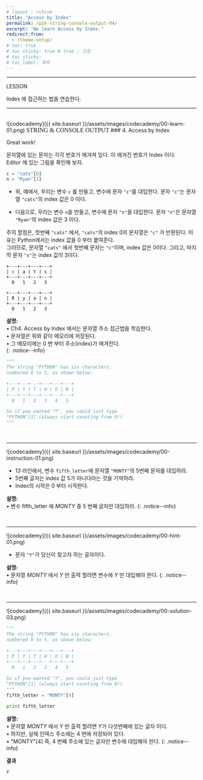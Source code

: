 ```yaml
---
# layout : rchive
title: "Access by Index"
permalink: /p2k-string-console-output-04/
excerpt: "We learn Access by Index."
redirect_from:
  - /theme-setup/
# toc: true
# toc_sticky: true # true : 고정
# toc_sticky: 
# toc_label: 목차
---
```

    
    
<hr style="border: solid 1px #dddddd ;">    
LESSON    

Index 에 접근하는 법을 연습한다.    
     
<hr style="border: solid 1px #dddddd ;">    
<br>
![codecademy]({{ site.baseurl }}/assets/images/codecademy/00-learn-01.png)    
<font size="3"  face="돋움">STRING & CONSOLE OUTPUT</font> 
### 4. Access by Index    

Great work!

문자열에 있는 문자는 각각 번호가 매겨져 있다. 이 매겨진 번호가 Index 이다.   
Editor 에 있는 그림을 확인해 보자.    

```python
c = "cats"[0]
n = "Ryan"[3]
```
* 위, 예에서, 우리는 변수 `c` 를 만들고, 변수에 문자 `"c"`를 대입한다. 문자 `"c"`는 문자열 `"cats"`의 index 값은 0 이다.     

* 다음으로, 우리는 변수 `n`을 만들고, 변수에 문자 `"n"`을 대입한다. 문자 `"n"`은 문자열 `"Ryan"`의 index 값은 3 이다.    

주의 할점은, 첫번째 `"cats"` 에서, `"cats"`의 index 0의 문자열은 `"c"` 가 반환된다. 이유는 Python에서는 index 값을 0 부터 붙여준다.    
그러므로, 문자열 `"cats"` 에서 첫번째 문자는 `"c"`이며, index 값은 0이다. 그리고, 마지막 문자 `"s"`는 index 값이 3이다.     

```
+---+---+---+---+
| c | a | t | s |
+---+---+---+---+
  0   1   2   3  

+---+---+---+---+
| R | y | a | n |
+---+---+---+---+
  0   1   2   3  
```


**설명:**        
• Ch4. Access by Index 에서는 문자열 주소 접근법을 학습한다.    
• 문자열은 위와 같이 메모리에 저장된다.    
• 그 메모리에는 0 번 부터 주소(index)가 매겨진다.  
{: .notice--info}

```python
"""
The string "PYTHON" has six characters,
numbered 0 to 5, as shown below:

+---+---+---+---+---+---+
| P | Y | T | H | O | N |
+---+---+---+---+---+---+
  0   1   2   3   4   5

So if you wanted "Y", you could just type
"PYTHON"[1] (always start counting from 0!)
"""
```

<br>
<hr/>


![codecademy]({{ site.baseurl }}/assets/images/codecademy/00-instruction-01.png)    

* 13 라인에서, 변수 `fifth_letter`에 문자열 `"MONTY"`의 5번째 문자를 대입하라.   
* 5번째 글자는 index 값 5가 아니다라는 것을 기억하라.    
* Index의 시작은 0 부터 시작한다.    


**설명:**     
• 변수 fifth_letter 에 *MONTY* 중 5 번째 글자만 대입하라.
{: .notice--info}


<br>
<hr/>


![codecademy]({{ site.baseurl }}/assets/images/codecademy/00-hint-01.png)    
* 문자 `"Y"`가 당신이 찾고자 하는 글자이다.     


**설명:**     
• 문자열 *MONTY* 에서 *Y* 만 출력 할려면 변수에 *Y* 만 대입해야 한다.
{: .notice--info}

<p style="page-break-before: always;"></p>     
<br>
<hr/>

![codecademy]({{ site.baseurl }}/assets/images/codecademy/00-solution-03.png)    


```python
"""
The string "PYTHON" has six characters,
numbered 0 to 5, as shown below:

+---+---+---+---+---+---+
| P | Y | T | H | O | N |
+---+---+---+---+---+---+
  0   1   2   3   4   5

So if you wanted "Y", you could just type
"PYTHON"[1] (always start counting from 0!)
"""
fifth_letter = "MONTY"[4]

print fifth_letter
```    

**설명:**     
• 문자열 *MONTY* 에서 *Y* 만 출력 할려면 *Y*가 다섯번째에 있는 글자 이다.    
• 하지만, 실제 인덱스 주소에는 4 번에 저장되어 있다.    
• "MONTY"[4] 즉, 4 번째 주소에 있는 글자만 변수에 대입해야 한다. 
{: .notice--info}

**결과**
```
Y
```
